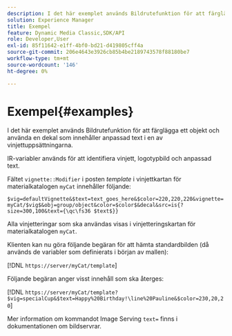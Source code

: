 ```yaml
---
description: I det här exemplet används Bildrutefunktion för att färglägga ett objekt och använda en dekal som innehåller anpassad text i en av vinjettuppsättningarna.
solution: Experience Manager
title: Exempel
feature: Dynamic Media Classic,SDK/API
role: Developer,User
exl-id: 85f11642-e1ff-4bf0-bd21-d419805cff4a
source-git-commit: 206e4643e3926cb85b4be2189743578f88180be7
workflow-type: tm+mt
source-wordcount: '146'
ht-degree: 0%

---
```


# Exempel{#examples}

I det här exemplet används Bildrutefunktion för att färglägga ett objekt och använda en dekal som innehåller anpassad text i en av vinjettuppsättningarna.

IR-variabler används för att identifiera vinjett, logotypbild och anpassad text.

Fältet `vignette::Modifier` i posten *template* i vinjettkartan för materialkatalogen `myCat` innehåller följande:

`$vig=defaultVignette&$text=text_goes_here&$color=220,220,220&vignette=myCat/$vig$&obj=group/object&color=$color$&decal&src=is{?size=300,100&text={\qc\fs36 $text$}}`

Alla vinjetteringar som ska användas visas i vinjetteringskartan för materialkatalogen `myCat`.

Klienten kan nu göra följande begäran för att hämta standardbilden (då används de variabler som definierats i början av mallen):

[!DNL `https://server/myCat/template`]

Följande begäran anger visst innehåll som ska återges:

[!DNL `https://server/myCat/template?$vig=specialCup&$text=Happy%20Birthday!\line%20Pauline&$color=230,20,20`]

Mer information om kommandot Image Serving `text=` finns i dokumentationen om bildservrar.
